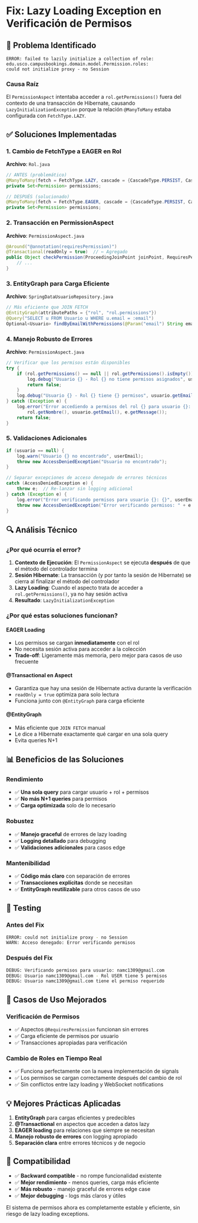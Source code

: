 # Fix: Lazy Loading Exception en Verificación de Permisos

## 🚨 Problema Identificado

```
ERROR: failed to lazily initialize a collection of role: 
edu.usco.campusbookings.domain.model.Permission.roles: 
could not initialize proxy - no Session
```

### **Causa Raíz**
El `PermissionAspect` intentaba acceder a `rol.getPermissions()` fuera del contexto de una transacción de Hibernate, causando `LazyInitializationException` porque la relación `@ManyToMany` estaba configurada con `FetchType.LAZY`.

## ✅ Soluciones Implementadas

### **1. Cambio de FetchType a EAGER en Rol**
**Archivo**: `Rol.java`
```java
// ANTES (problemático)
@ManyToMany(fetch = FetchType.LAZY, cascade = {CascadeType.PERSIST, CascadeType.MERGE})
private Set<Permission> permissions;

// DESPUÉS (solucionado)
@ManyToMany(fetch = FetchType.EAGER, cascade = {CascadeType.PERSIST, CascadeType.MERGE})
private Set<Permission> permissions;
```

### **2. Transacción en PermissionAspect**
**Archivo**: `PermissionAspect.java`
```java
@Around("@annotation(requiresPermission)")
@Transactional(readOnly = true)  // ← Agregado
public Object checkPermission(ProceedingJoinPoint joinPoint, RequiresPermission requiresPermission) {
    // ...
}
```

### **3. EntityGraph para Carga Eficiente**
**Archivo**: `SpringDataUsuarioRepository.java`
```java
// Más eficiente que JOIN FETCH
@EntityGraph(attributePaths = {"rol", "rol.permissions"})
@Query("SELECT u FROM Usuario u WHERE u.email = :email")
Optional<Usuario> findByEmailWithPermissions(@Param("email") String email);
```

### **4. Manejo Robusto de Errores**
**Archivo**: `PermissionAspect.java`
```java
// Verificar que los permisos están disponibles
try {
    if (rol.getPermissions() == null || rol.getPermissions().isEmpty()) {
        log.debug("Usuario {} - Rol {} no tiene permisos asignados", usuario.getEmail(), rol.getNombre());
        return false;
    }
    log.debug("Usuario {} - Rol {} tiene {} permisos", usuario.getEmail(), rol.getNombre(), rol.getPermissions().size());
} catch (Exception e) {
    log.error("Error accediendo a permisos del rol {} para usuario {}: {}", 
        rol.getNombre(), usuario.getEmail(), e.getMessage());
    return false;
}
```

### **5. Validaciones Adicionales**
```java
if (usuario == null) {
    log.warn("Usuario {} no encontrado", userEmail);
    throw new AccessDeniedException("Usuario no encontrado");
}

// Separar excepciones de acceso denegado de errores técnicos
catch (AccessDeniedException e) {
    throw e;  // Re-lanzar sin logging adicional
} catch (Exception e) {
    log.error("Error verificando permisos para usuario {}: {}", userEmail, e.getMessage(), e);
    throw new AccessDeniedException("Error verificando permisos: " + e.getMessage());
}
```

## 🔍 Análisis Técnico

### **¿Por qué ocurría el error?**

1. **Contexto de Ejecución**: El `PermissionAspect` se ejecuta **después** de que el método del controlador termina
2. **Sesión Hibernate**: La transacción (y por tanto la sesión de Hibernate) se cierra al finalizar el método del controlador
3. **Lazy Loading**: Cuando el aspecto trata de acceder a `rol.getPermissions()`, ya no hay sesión activa
4. **Resultado**: `LazyInitializationException`

### **¿Por qué estas soluciones funcionan?**

#### **EAGER Loading**
- Los permisos se cargan **inmediatamente** con el rol
- No necesita sesión activa para acceder a la colección
- **Trade-off**: Ligeramente más memoria, pero mejor para casos de uso frecuente

#### **@Transactional en Aspect**
- Garantiza que hay una sesión de Hibernate activa durante la verificación
- `readOnly = true` optimiza para solo lectura
- Funciona junto con `@EntityGraph` para carga eficiente

#### **@EntityGraph**
- Más eficiente que `JOIN FETCH` manual
- Le dice a Hibernate exactamente qué cargar en una sola query
- Evita queries N+1

## 📊 Beneficios de las Soluciones

### **Rendimiento**
- ✅ **Una sola query** para cargar usuario + rol + permisos
- ✅ **No más N+1 queries** para permisos
- ✅ **Carga optimizada** solo de lo necesario

### **Robustez**
- ✅ **Manejo graceful** de errores de lazy loading
- ✅ **Logging detallado** para debugging
- ✅ **Validaciones adicionales** para casos edge

### **Mantenibilidad**
- ✅ **Código más claro** con separación de errores
- ✅ **Transacciones explícitas** donde se necesitan
- ✅ **EntityGraph reutilizable** para otros casos de uso

## 🧪 Testing

### **Antes del Fix**
```bash
ERROR: could not initialize proxy - no Session
WARN: Acceso denegado: Error verificando permisos
```

### **Después del Fix**
```bash
DEBUG: Verificando permisos para usuario: namc1309@gmail.com
DEBUG: Usuario namc1309@gmail.com - Rol USER tiene 5 permisos
DEBUG: Usuario namc1309@gmail.com tiene el permiso requerido
```

## 🚀 Casos de Uso Mejorados

### **Verificación de Permisos**
- ✅ Aspectos `@RequiresPermission` funcionan sin errores
- ✅ Carga eficiente de permisos por usuario
- ✅ Transacciones apropiadas para verificación

### **Cambio de Roles en Tiempo Real**
- ✅ Funciona perfectamente con la nueva implementación de signals
- ✅ Los permisos se cargan correctamente después del cambio de rol
- ✅ Sin conflictos entre lazy loading y WebSocket notifications

## 💡 Mejores Prácticas Aplicadas

1. **EntityGraph** para cargas eficientes y predecibles
2. **@Transactional** en aspectos que acceden a datos lazy
3. **EAGER loading** para relaciones que siempre se necesitan
4. **Manejo robusto de errores** con logging apropiado
5. **Separación clara** entre errores técnicos y de negocio

## 🔄 Compatibilidad

- ✅ **Backward compatible** - no rompe funcionalidad existente
- ✅ **Mejor rendimiento** - menos queries, carga más eficiente
- ✅ **Más robusto** - manejo graceful de errores edge case
- ✅ **Mejor debugging** - logs más claros y útiles

El sistema de permisos ahora es completamente estable y eficiente, sin riesgo de lazy loading exceptions.

